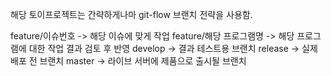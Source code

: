 해당 토이프로젝트는 간략하게나마 git-flow 브랜치 전략을 사용함.

feature/이슈번호 -> 해당 이슈에 맞게 작업
feature/해당 프로그램명 -> 해당 프로그램에 대한 작업 결과 검토 후 반영
develop -> 결과 테스트용 브랜치
release -> 실제 배포 전 브랜치
master -> 라이브 서버에 제품으로 출시될 브랜치

